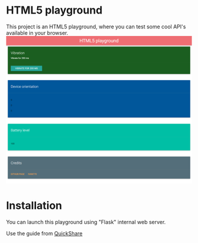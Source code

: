 # HTML5 playground
This project is an HTML5 playground, where you can test some cool API's available in your browser.
![Screenshot](https://raw.githubusercontent.com/ivan770/html5/master/img/screenshot.png)
# Installation
You can launch this playground using "Flask" internal web server.

Use the guide from [QuickShare](https://github.com/ivan770/quickshare)
